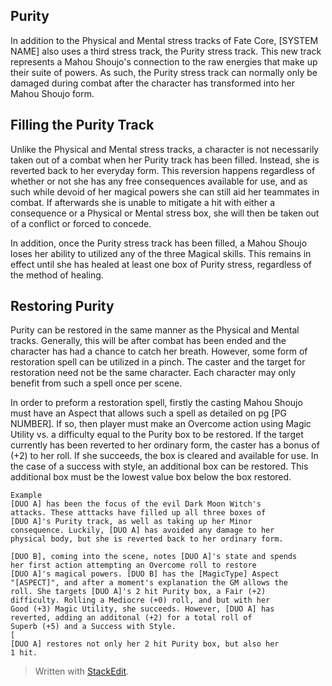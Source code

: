 ## Purity

In addition to the Physical and Mental stress tracks of Fate Core, [SYSTEM NAME] also uses a third stress track, the Purity stress track. This new track represents a Mahou Shoujo's connection to the raw energies that make up their suite of powers. As such, the Purity stress track can normally only be damaged during combat after the character has transformed into her Mahou Shoujo form. 

## Filling the Purity Track

Unlike the Physical and Mental stress tracks, a character is not necessarily taken out of a combat when her Purity track has been filled. Instead, she is reverted back to her everyday form. This reversion happens regardless of whether or not she has any free consequences available for use, and as such while devoid of her magical powers she can still aid her teammates in combat. If afterwards she is unable to mitigate a hit with either a consequence or a Physical or Mental stress box, she will then be taken out of a conflict or forced to concede.

In addition, once the Purity stress track has been filled, a Mahou Shoujo loses her ability to utilized any of the three Magical skills. This remains in effect until she has healed at least one box of Purity stress, regardless of the method of healing.

## Restoring Purity

Purity can be restored in the same manner as the Physical and Mental tracks. Generally, this will be after combat has been ended and the character has had a chance to catch her breath. However, some form of restoration spell can be utilized in a pinch. The caster and the target for restoration need not be the same character. Each character may only benefit from such a spell once per scene. 

In order to preform a restoration spell, firstly the casting Mahou Shoujo must have an Aspect that allows such a spell as detailed on pg [PG NUMBER]. If so, then player must make an Overcome action using Magic Utility vs. a difficulty equal to the Purity box to be restored. If the target currently has been reverted to her ordinary form, the caster has a bonus of (+2) to her roll. If she succeeds, the box is cleared and available for use. In the case of a success with style, an additional box can be restored. This additional box must be the lowest value box below the box restored. 

	Example
	[DUO A] has been the focus of the evil Dark Moon Witch's
	attacks. These atttacks have filled up all three boxes of
	[DUO A]'s Purity track, as well as taking up her Minor
	consequence. Luckily, [DUO A] has avoided any damage to her
	physical body, but she is reverted back to her ordinary form. 
	
	[DUO B], coming into the scene, notes [DUO A]'s state and spends
	her first action attempting an Overcome roll to restore
	[DUO A]'s magical powers. [DUO B] has the [MagicType] Aspect
	"[ASPECT]", and after a moment's explanation the GM allows the
	roll. She targets [DUO A]'s 2 hit Purity box, a Fair (+2)
	difficulty. Rolling a Mediocre (+0) roll, and but with her
	Good (+3) Magic Utility, she succeeds. However, [DUO A] has
	reverted, adding an additonal (+2) for a total roll of
	Superb (+5) and a Success with Style. 
	[
	[DUO A] restores not only her 2 hit Purity box, but also her
	1 hit. 




> Written with [StackEdit](https://stackedit.io/).
<!--stackedit_data:
eyJoaXN0b3J5IjpbLTk4MjI4MjE2NywtMTE1NDkwNTA2NSwtOT
gyNzEwNjcsMTQzMTgyMTA3NCwxMjI4NjM2ODQzLC0xNTYyNjk3
MDc0XX0=
-->